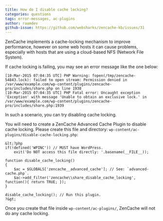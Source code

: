 ```yaml
---
title: How do I disable cache locking?
categories: questions
tags: error-messages, ac-plugins
author: raamdev
github-issue: https://github.com/websharks/zencache-kb/issues/31
---
```


ZenCache implements a cache-locking mechanism to improve performance, however on some web hosts it can cause problems, especially with hosts that are using a cloud-based NFS (Network File System). 

If cache locking is failing, you may see an error message like the one below:

```
[10-Mar-2015 07:04:35 UTC] PHP Warning: fopen(/tmp/zencache-54843.lock): failed to open stream: Permission denied in /var/www/example.com/wp-content/plugins/zencache-pro/includes/share.php on line 1938 
[10-Mar-2015 07:04:35 UTC] PHP Fatal error: Uncaught exception 'Exception' with message 'Unable to obtain an exclusive lock.' in /var/www/example.com/wp-content/plugins/zencache-pro/includes/share.php:1939 
```

In such a scenario, you can try disabling cache locking. 

You will need to create a ZenCache Advanced Cache Plugin to disable cache locking. Please create this file and directory: `wp-content/ac-plugins/disable-cache-locking.php`:

```
&lt;?php
if(!defined('WPINC')) // MUST have WordPress.
    exit('Do NOT access this file directly: '.basename(__FILE__));

function disable_cache_locking() 
{
    $ac = $GLOBALS['zencache__advanced_cache']; // See: `advanced-cache.php`.
    $ac->add_filter('zencache\\share_disable_cache_locking', function(){ return TRUE; });
}

disable_cache_locking(); // Run this plugin.
?&gt;
```

Once you create that file inside `wp-content/ac-plugins/`, ZenCache will not do any cache locking. 
